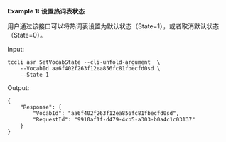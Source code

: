 **Example 1: 设置热词表状态**

用户通过该接口可以将热词表设置为默认状态（State=1），或者取消默认状态（State=0）。

Input: 

```
tccli asr SetVocabState --cli-unfold-argument  \
    --VocabId aa6f402f263f12ea856fc81fbecfd0sd \
    --State 1
```

Output: 
```
{
    "Response": {
        "VocabId": "aa6f402f263f12ea856fc81fbecfd0sd",
        "RequestId": "9910af1f-d479-4cb5-a303-b0a4c1c03137"
    }
}
```

